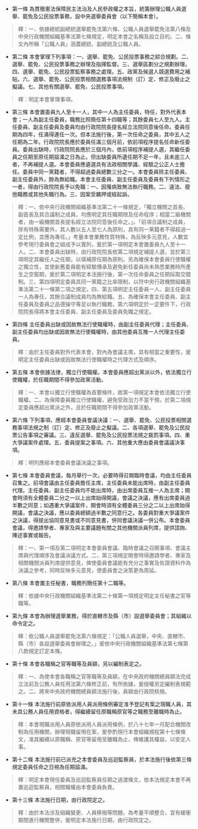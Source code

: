 * 第一條 為貫徹憲法保障民主法治及人民參政權之本旨，統籌辦理公職人員選舉、罷免及公民投票事務，設中央選舉委員會（以下簡稱本會）。

> 釋：一、依據總統副總統選舉罷免法第六條、公職人員選舉罷免法第八條及中央行政機關組織基準法第七條規定，明定本會之名稱及設立目的。二、條文內所稱「公職人員」涵蓋總統、副總統及公職人員。

* 第二條 本會掌理下列事項：一、選舉、罷免、公民投票事務之綜合規劃。二、選舉、罷免、公民投票事務之辦理及指揮監督。三、選舉區劃分之規劃辦理。四、選舉、罷免、公民投票監察事務之處理。五、政黨及候選人競選費用之補貼。六、選舉、罷免、公民投票相關選務事項法規制（訂）定、修正及廢止之擬議。七、其他有關選舉、罷免、公民投票事項。

> 釋：明定本會掌理事項。

* 第三條 本會置委員九人至十一人，其中一人為主任委員，特任，對外代表本會；一人為副主任委員，職務比照簡任第十四職等；其餘委員七人至九人。主任委員、副主任委員及委員均由行政院院長提名經立法院同意後任命。委員任期為四年，任滿得連任一次。但本法施行後，第一次任命之委員，其中五人之任期為二年。行政院院長應於委員任滿三個月前，依前項程序提名任命新任委員。委員出缺時，行政院院長應於三個月內，依前項程序補提人選，其繼任委員之任期至原任期屆滿之日為止。但出缺委員所遺任期不足一年，且未逾三人者，不再補提人選。本會委員應遴選具有法政相關學識、經驗之公正人士擔任。委員中同一黨籍者，不得超過委員總數三分之一。本會委員除主任委員、副主任委員外，餘為無給職。本會主任委員、副主任委員及委員有下列情形之一者，得由行政院院長予以免職：一、因罹病致無法執行職務。二、違法、廢弛職務或其他失職行為。三、因案受羈押或經起訴。

> 釋：一、依中央行政機關組織基準法第二十一條規定，「獨立機關之首長、副首長及其合議制之成員，均應明定其任職期限及任命程序；相當二級機關者，由一級機關首長提名經立法院同意後任命之。」。「前項合議制之成員，除有特殊需要外，其人數以五人至七人為原則，具有同一黨籍者不得超過一定比例，並應為專任。」考量本會業務性質特殊，為反映多元意見，人數宜參考現行委員會之組成予以寬列，爰於第一項明定本會置委員九人至十一人。二、本會委員出缺時，由行政院院長依第二項規定補提人選，並於第三項明定其繼任人之任期，以填補原任期為原則。另為確保本會委員行使職權之獨立性，並使新舊委員能有經驗傳承及避免新任委員尚未熟悉業務時所產生之空窗期，爰於第二項明定本法施行後，第一次任命委員之任期採取交錯制。三、第四項明定委員具同一黨籍之比率限制，以符中央行政機關組織基準法第二十一條第二項之規定。四、第五項明定主任委員一人、副主任委員一人為專任，其餘合議制成員均為無給職。五、為確保本會主任委員、副主任委員及委員之品德操守等足以執行職務，第六項明定於一定要件下，行政院院長得將本會主任委員、副主任委員及委員免職之規定。

* 第四條 主任委員出缺或因故無法行使職權時，由副主任委員代理；主任委員、副主任委員均出缺或因故無法行使職權時，由其他委員互推一人代理主任委員。

> 釋：由於主任委員對外代表本會，對內為會議主席，具有相當之重要性，爰明定主任委員出缺或因故無法行使職權時之代理方式及順序。

* 第五條 本會依據法律，獨立行使職權。本會委員應超出黨派以外，依法獨立行使職權，於任職期間不得參加政黨活動。

> 釋：一、本會以獨立行使職權為首要條件，故第一項規定本會依法獨立行使職權。二、為保障委員獨立行使職權，避免受政治力不當干預，於第二項規定委員應超出黨派之外，且於任職期間不得參加政黨活動。

* 第六條 下列事項，應經本會委員會議決議：一、選舉、罷免、公民投票相關選務事項法規之制（訂）定、修正及廢止之擬議。二、各項選舉、罷免及公民投票公告事項之審議。三、違反選舉、罷免及公民投票法規之裁罰事項。四、重大爭議案件處理。五、委員提案之事項。六、其他重大應由委員會議議決事項。

> 釋：明列應經本會委員會議決議之事項。

* 第七條 本會委員會議，每月舉行一次，必要時得召開臨時會議，均由主任委員召集之。前項會議由主任委員擔任主席，主任委員未能出席時，由副主任委員代理。主任委員、副主任委員均不能出席時，由出席委員互推一人為主席；開會時須有全體委員二分之一以上出席始得開議，會議之決議，應有出席委員過半數之同意；如遇重大爭議案件，開會時須有全體委員三分之二以上出席始得開議，會議之決議，應以委員總額過半數之同意行之。各委員對重大爭議案件之決議，得提出協同意見書或不同意見書，併同會議決議一併公布。本會委員會議，得邀請學者、專家及與主要議題有關之其他機關派員列席，提供諮詢、陳述事實或報告。

> 釋：一、第一項及第二項明定本會委員會議、臨時會議之召開事項、會議主席與代理順序及會議決議方式。二、第三項規定開會時得邀請學者、專家及相關機關派員列席提供意見，俾使委員會議能有充分之事實及佐證資料作為決議之參考，同時反映多元意見，使委員會之決策更為周延。

* 第八條 本會置主任秘書，職務列簡任第十二職等。

> 釋：依據中央行政機關組織基準法第二十條第一項規定明定主任秘書之官等職等。

* 第九條 本會為辦理選舉業務，得於直轄市及縣（市）設選舉委員會；其組織以命令定之。

> 釋：依公職人員選舉罷免法第六條規定：「公職人員選舉，中央、直轄市、縣（市）各設選舉委員會辦理之。」爰依中央行政機關組織基準法第七條第八款規定訂定本條。

* 第十條 本會各職稱之官等職等及員額，另以編制表定之。

> 釋：一、為使本會各職稱之官等職等及員額，在中央政府機關總員額法完成立法前及公務人員任用法第六條修正前，有所依據，爰授權另定編制表規範之。二、將來中央政府機關總員額法施行後，員額由行政院核撥。

* 第十一條 本法施行前原依派用人員派用條例審定准予登記有案之現職人員，其未具公務人員任用資格者，得繼續留任原職稱原官等之職務至離職時為止。

> 釋：本會現職派用人員原依派用人員派用條例，於八十七年一月配合機關改制為任用機關，辦理現職留用在案，爰參酌現行本會組織規程第十七條條文，准其繼續以原職稱、原官等留用至離職為止，俾維護其權益，以安定人事。

* 第十二條 本法施行前已派充之本會委員及巡迴監察員，於本法施行後依第三條規定委員任命之日視為任期屆滿。

> 釋：明定本會現任委員及巡迴監察員任期之過渡條文，依本法規定本會不再置巡迴監察員，相關職權由本會委員負責。

* 第十三條 本法施行日期，由行政院定之。

> 釋：由於本法涉及組織變更、人員移撥等問題，為考量平順整合，宜有緩衝期間進行機關整併，爰明定本法施行日期，由行政院定之。

